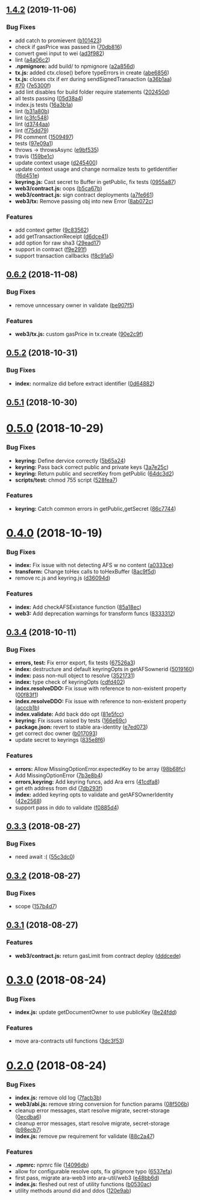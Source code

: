 ## [1.4.2](https://github.com/arablocks/ara-util/compare/0.6.2...1.4.2) (2019-11-06)


### Bug Fixes

* add catch to promievent ([b101423](https://github.com/arablocks/ara-util/commit/b10142398bd5cea8d9c54a046ab657fa3ef3ccfd))
* check if gasPrice was passed in ([70db816](https://github.com/arablocks/ara-util/commit/70db81673367dd7079ed34ce56de0980ca427133))
* convert gwei input to wei ([ad3f982](https://github.com/arablocks/ara-util/commit/ad3f98212ce1a7dfc7577643a3c4e6e530f3478c))
* lint ([a4a06c2](https://github.com/arablocks/ara-util/commit/a4a06c2a377c0d776118133d7b7299f5f755fb48))
* **.npmignore:** add build/ to npmignore ([a2a856d](https://github.com/arablocks/ara-util/commit/a2a856d7a4098bd054c04ac977e133db991797b3))
* **tx.js:** added ctx.close() before typeErrors in create ([abe6856](https://github.com/arablocks/ara-util/commit/abe6856509ddaa5d0f945d843d58804d96996a27))
* **tx.js:** closes ctx if err during sendSignedTransaction ([a36b1aa](https://github.com/arablocks/ara-util/commit/a36b1aa44289745b45bc505011b30047d350aa65))
* [#70](https://github.com/arablocks/ara-util/issues/70) ([7e5300f](https://github.com/arablocks/ara-util/commit/7e5300fcfce6601adc61f137b3800bccb9c34277))
* add lint disables for build folder require statements ([202450d](https://github.com/arablocks/ara-util/commit/202450d6053b183b9afba44d53ff6fb59f4f3d25))
* all tests passing ([05d38a4](https://github.com/arablocks/ara-util/commit/05d38a4f7f620dad04e68af5135c70ba76e1a81e))
* index.js tests ([16a3b1a](https://github.com/arablocks/ara-util/commit/16a3b1a31735d8bcc2757f9fc9330119933537a3))
* lint ([b31a80b](https://github.com/arablocks/ara-util/commit/b31a80baab259617f6384cae646dcef49ebd93be))
* lint ([c3fc548](https://github.com/arablocks/ara-util/commit/c3fc548884c4202dc38db51afa228dd83bcc8571))
* lint ([d3744aa](https://github.com/arablocks/ara-util/commit/d3744aae413f0f1badae63c628019097d81fcc46))
* lint ([f75dd79](https://github.com/arablocks/ara-util/commit/f75dd798de5fce3155b4fc9e0c2fb99fa374b9db))
* PR comment ([1509497](https://github.com/arablocks/ara-util/commit/1509497f4e8c0a3f1987914e55226c0392cdf711))
* tests ([97e09a1](https://github.com/arablocks/ara-util/commit/97e09a1bdda13a7f1361d6b0845ab980ea5ff743))
* throws -> throwsAsync ([e9bf535](https://github.com/arablocks/ara-util/commit/e9bf5354ca431ef90cf0870559545751876af507))
* travis ([159be1c](https://github.com/arablocks/ara-util/commit/159be1c26af0ea9c0298bf58666691afd3a3ac6a))
* update context usage ([d245400](https://github.com/arablocks/ara-util/commit/d2454006eac77d59ee9953b208b5e014f60b54f2))
* update context usage and change normalize tests to getIdentifier ([f6d451e](https://github.com/arablocks/ara-util/commit/f6d451e982cbb3316f62dbc1e7993683035b4659))
* **keyring.js:** Cast secret to Buffer in getPublic, fix tests ([0955a87](https://github.com/arablocks/ara-util/commit/0955a87853a76ac3e11b670eb29535f180e330d7))
* **web3/contract.js:** oops ([b5ca67b](https://github.com/arablocks/ara-util/commit/b5ca67ba06e953010fcd798112ee1941b6cc79a4))
* **web3/contract.js:** sign contract deployments ([a7fe661](https://github.com/arablocks/ara-util/commit/a7fe661647c15eae08e901f318055a178c3b6007))
* **web3/tx:** Remove passing obj into new Error ([8ab072c](https://github.com/arablocks/ara-util/commit/8ab072c9cdb4848e46137eeaa7e3e3fc318a8f05))


### Features

* add context getter ([9c83562](https://github.com/arablocks/ara-util/commit/9c8356295dc3b0ebbc2f485e5de9cfe177baa1f0))
* add getTransactionReceipt ([d6dce41](https://github.com/arablocks/ara-util/commit/d6dce41b058d7ef4c2781168421d58177a04cbb5))
* add option for raw sha3 ([29ead17](https://github.com/arablocks/ara-util/commit/29ead1726539c48bc84c2e480d3935c97be13a0b))
* support in contract ([f9e291f](https://github.com/arablocks/ara-util/commit/f9e291fcd3a068f6fbd61d9f2f565b7deebd9deb))
* support transaction callbacks ([f8c91a5](https://github.com/arablocks/ara-util/commit/f8c91a52ddb2aea42bcb3937a1c72f139b748019))



## [0.6.2](https://github.com/arablocks/ara-util/compare/0.5.2...0.6.2) (2018-11-08)


### Bug Fixes

* remove unncessary owner in validate ([be907f5](https://github.com/arablocks/ara-util/commit/be907f5b43415053468023f6ad77e58bdf89a94b))


### Features

* **web3/tx.js:** custom gasPrice in tx.create ([90e2c9f](https://github.com/arablocks/ara-util/commit/90e2c9f5d5befa484f65f4b77f4c3847632b2f10))



## [0.5.2](https://github.com/arablocks/ara-util/compare/0.5.1...0.5.2) (2018-10-31)


### Bug Fixes

* **index:** normalize did before extract identifier ([0d64882](https://github.com/arablocks/ara-util/commit/0d64882e2b6fed64f1586e899ebf6961bdf822cd))



## [0.5.1](https://github.com/arablocks/ara-util/compare/0.5.0...0.5.1) (2018-10-30)



# [0.5.0](https://github.com/arablocks/ara-util/compare/0.4.0...0.5.0) (2018-10-29)


### Bug Fixes

* **keyring:** Define dervice correctly ([5b65a24](https://github.com/arablocks/ara-util/commit/5b65a24f4c951ae8da70449d31e86074bdc72ece))
* **keyring:** Pass back correct public and private keys ([3a7e25c](https://github.com/arablocks/ara-util/commit/3a7e25c37e20937c1b382303f7ab422790667487))
* **keyring:** Return public and secretKey from getPublic ([64dc3d2](https://github.com/arablocks/ara-util/commit/64dc3d2352b10c3565cccae20ac12cbece0fa424))
* **scripts/test:** chmod 755 script ([528fea7](https://github.com/arablocks/ara-util/commit/528fea70433366cd2b0d02db0316b68192eb8a2b))


### Features

* **keyring:** Catch common errors in getPublic,getSecret ([86c7744](https://github.com/arablocks/ara-util/commit/86c77440deee42b4bebb1dc4bdcb4ef86393c900))



# [0.4.0](https://github.com/arablocks/ara-util/compare/0.3.4...0.4.0) (2018-10-19)


### Bug Fixes

* **index:** Fix issue with not detecting AFS w no content ([a0333ce](https://github.com/arablocks/ara-util/commit/a0333ce2c94519ff98935049c5fb510e9a896303))
* **transform:** Change toHex calls to toHexBuffer ([8ac9f5d](https://github.com/arablocks/ara-util/commit/8ac9f5d234e5ccbf7ddc55cbe7570f9061bd4871))
* remove rc.js and keyring.js ([d36094d](https://github.com/arablocks/ara-util/commit/d36094d7b18cb0a8f514f4b81ad7a9ce4f5d4fa9))


### Features

* **index:** Add checkAFSExistance function ([85a18ec](https://github.com/arablocks/ara-util/commit/85a18ecd6f14f651f040a47619028700535f6386))
* **web3:** Add deprecation warnings for transform funcs ([8333312](https://github.com/arablocks/ara-util/commit/8333312205252f30ea382f7e47c05851342fac23))



## [0.3.4](https://github.com/arablocks/ara-util/compare/0.3.3...0.3.4) (2018-10-11)


### Bug Fixes

* **errors, test:** Fix error export, fix tests ([67526a3](https://github.com/arablocks/ara-util/commit/67526a33c2dda7d5c314e80341b8f4287cf1b025))
* **index:** destructure and default keyringOpts in getAFSownerid ([5019160](https://github.com/arablocks/ara-util/commit/50191605133122570c5459e1caf2d4200a040021))
* **index:** pass non-null object to resolve ([3521731](https://github.com/arablocks/ara-util/commit/352173125b1a1c41bc2cb4b6996f660ebb48b8c0))
* **index:** type check of keyringOpts ([cdfd402](https://github.com/arablocks/ara-util/commit/cdfd402d0feaccb57ab85d6906ff7a05db5a771b))
* **index.resolveDDO:** Fix issue with reference to non-existent property ([00f83f1](https://github.com/arablocks/ara-util/commit/00f83f1f9763880dde5047db947f8e6713caadf5))
* **index.resolveDDO:** Fix issue with reference to non-existent property ([acccb1b](https://github.com/arablocks/ara-util/commit/acccb1bd8a8276d534c9ce91d4ec880ecaadb1b3))
* **index.validate:** Add back ddo opt ([81e5fcc](https://github.com/arablocks/ara-util/commit/81e5fcc88bc89c018f0f45c9459eeac217d1bce6))
* **keyring:** Fix issues raised by tests ([166e69c](https://github.com/arablocks/ara-util/commit/166e69c2f79dd62464cb801a05e822ca90bfd04e))
* **package.json:** revert to stable ara-identity ([e7ed073](https://github.com/arablocks/ara-util/commit/e7ed073b8bc2280ec303e578460b64b171c38f17))
* get correct doc owner ([b017093](https://github.com/arablocks/ara-util/commit/b017093a2e208d12aac13c170b6ea43e8d651447))
* update secret to keyrings ([835e8f6](https://github.com/arablocks/ara-util/commit/835e8f604ebae7391d3287285648bc5d9f04e388))


### Features

* **errors:** Allow MissingOptionError.expectedKey to be array ([98b68fc](https://github.com/arablocks/ara-util/commit/98b68fc70b3ea9825826b55e914f66f4ea404af0))
* Add MissingOptionError ([7b3e8b4](https://github.com/arablocks/ara-util/commit/7b3e8b461857f5e6755cd6f37095fce07b1ac195))
* **errors,keyring:** Add keyring funcs, add Ara errs ([41cdfa8](https://github.com/arablocks/ara-util/commit/41cdfa8fb80c0f8da558b56bca3d0cf1e4739b18))
* get eth address from did ([7db293f](https://github.com/arablocks/ara-util/commit/7db293f9db72c908ea902ab41a7ba1f99c2c8017))
* **index:** added keyring opts to validate and getAFSOwnerIdentity ([42e2568](https://github.com/arablocks/ara-util/commit/42e256893ac45eea4a8e451c016e78318e7a30e0))
* support pass in ddo to validate ([f0885d4](https://github.com/arablocks/ara-util/commit/f0885d45e925f9e9711082c40f7403d1592193f9))



## [0.3.3](https://github.com/arablocks/ara-util/compare/0.3.2...0.3.3) (2018-08-27)


### Bug Fixes

* need await :( ([55c3dc0](https://github.com/arablocks/ara-util/commit/55c3dc0af36657ace1a845a879a590655162fcd9))



## [0.3.2](https://github.com/arablocks/ara-util/compare/0.3.1...0.3.2) (2018-08-27)


### Bug Fixes

* scope ([157b4d7](https://github.com/arablocks/ara-util/commit/157b4d79e7f6fa7db7eaf5f8563970c7fd02819d))



## [0.3.1](https://github.com/arablocks/ara-util/compare/0.3.0...0.3.1) (2018-08-27)


### Features

* **web3/contract.js:** return gasLimit from contract deploy ([dddcede](https://github.com/arablocks/ara-util/commit/dddcede343e8897429da9b683d084e677cc80cc6))



# [0.3.0](https://github.com/arablocks/ara-util/compare/0.2.0...0.3.0) (2018-08-24)


### Bug Fixes

* **index.js:** update getDocumentOwner to use publicKey ([8e24fdd](https://github.com/arablocks/ara-util/commit/8e24fdd08b5be9786e7f180bdfcbd08fc1860711))


### Features

* move ara-contracts util functions ([3dc3f53](https://github.com/arablocks/ara-util/commit/3dc3f53e219de46de9c091e5c43e105c00b983cd))



# [0.2.0](https://github.com/arablocks/ara-util/compare/120e9ab0326496ef00739130fc351998c1e3ebed...0.2.0) (2018-08-24)


### Bug Fixes

* **index.js:** remove old log ([7facb3b](https://github.com/arablocks/ara-util/commit/7facb3be8874201b20612d9c6ad9e080bbb932b3))
* **web3/abi.js:** remove string conversion for function params ([08f506b](https://github.com/arablocks/ara-util/commit/08f506b2d527626d0d315e876aa56daaf8a090d0))
* cleanup error messages, start resolve migrate, secret-storage ([0ecdba6](https://github.com/arablocks/ara-util/commit/0ecdba6125c2558975fc78df2778013fcd1f8c48))
* cleanup error messages, start resolve migrate, secret-storage ([b98ecb7](https://github.com/arablocks/ara-util/commit/b98ecb7f979eea2c8b3f8f8eae8d770d67109f9b))
* **index.js:** remove pw requirement for validate ([88c2a47](https://github.com/arablocks/ara-util/commit/88c2a4702fff16b96527e9b2db1fb13495666554))


### Features

* **.npmrc:** npmrc file ([14096db](https://github.com/arablocks/ara-util/commit/14096dbc6c3a2bc98406536ea25cf88a773094b6))
* allow for configurable resolve opts, fix gitignore typo ([6537efa](https://github.com/arablocks/ara-util/commit/6537efa019f7c3287982a43f9b63557aba9bdc5a))
* first pass, migrate ara-web3 into ara-util/web3 ([e48bb6d](https://github.com/arablocks/ara-util/commit/e48bb6d93f413db516fe2c8e5177f4f4261f4a82))
* **index.js:** fleshed out rest of utility functions ([b0530ac](https://github.com/arablocks/ara-util/commit/b0530accd20825d672171d60e62b1b85a29a28e1))
* utility methods around did and ddos ([120e9ab](https://github.com/arablocks/ara-util/commit/120e9ab0326496ef00739130fc351998c1e3ebed))



